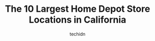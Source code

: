 ---
layout: ampstory
image: https://i0.wp.com/www.depkes.org/wp-content/uploads/2023/06/home-depot-0-in-california-1685967610.jpeg?resize=640,853
author: techidn
featured: false
description: Discover the impressive array of Home Depot options in California, where you can find 10 of the largest Home Depot establishments in the area. From renowned classics to hidden gems, Californ
title: The 10 Largest Home Depot Store Locations in California
cover:
   title: The 10 Largest Home Depot Store Locations in California
   subtitle: Rickpate
   background: https://www.depkes.org/wp-content/uploads/2023/06/home-depot-0-in-california-1685967610.jpeg

pages: 
 - layout: thirds
   top: <h1>#1 The Home Depot</h1>
   bottom: "<p>I think Home Depot is great, this review is about their pick up service. I purchased some items online. I arrived at the store after receiving notice my order was ready. </p>"
   background: https://www.depkes.org/wp-content/uploads/2023/06/home-depot-1-in-california-1685967610.jpeg
   backgroundblur: true
 - layout: thirds
   top: <h1>#2 The Home Depot</h1>
   bottom: "<p>Home Depot, 10930 Alondra Blvd, Cerritos, CA 90703, United States</p>"
   background: https://www.depkes.org/wp-content/uploads/2023/06/home-depot-2-in-california-1685967611.jpeg
   cta:
      link: https://www.depkes.org/blog/the-10-largest-home-depot-store-locations-in-california/
      text: The 10 Largest Home Depot Store Locations in California
 - layout: thirds
   top: <h1>#3 The Home Depot</h1>
   bottom: "<p>3838 Hollis St, Emeryville, CA 94608, United States</p>"
   background: https://www.depkes.org/wp-content/uploads/2023/06/home-depot-3-in-california-1685967611.jpeg
   cta:
      link: https://www.depkes.org/blog/the-10-largest-home-depot-store-locations-in-california/
      text: The 10 Largest Home Depot Store Locations in California
 - layout: thirds
   top: <h1>#4 The Home Depot</h1>
   bottom: "<p>4925 W Slauson Ave, Los Angeles, CA 90056, United States</p>"
   background: https://images.unsplash.com/photo-1567095761054-7a02e69e5c43?ixlib=rb-4.0.3&ixid=MnwxMjA3fDB8MHxwaG90by1wYWdlfHx8fGVufDB8fHx8&auto=format&fit=crop&w=640&h=853&q=80
   cta:
      link: https://www.depkes.org/blog/the-10-largest-home-depot-store-locations-in-california/
      text: The 10 Largest Home Depot Store Locations in California
 - layout: thirds
   top: <h1>#5 The Home Depot</h1>
   bottom: "<p>5040 San Fernando Rd, Glendale, CA 91204, United States</p>"
   background: https://images.unsplash.com/photo-1496096265110-f83ad7f96608?ixlib=rb-4.0.3&ixid=MnwxMjA3fDB8MHxwaG90by1wYWdlfHx8fGVufDB8fHx8&auto=format&fit=crop&w=640&h=853&q=80
   cta:
      link: https://www.depkes.org/blog/the-10-largest-home-depot-store-locations-in-california/
      text: The 10 Largest Home Depot Store Locations in California
 - layout: thirds
   top: <h1>#6 The Home Depot</h1>
   bottom: "<p>3500 Market Pl Dr, Monterey Park, CA 91755, United States</p>"
   background: https://images.unsplash.com/photo-1609083590460-7b8cc0ca65f8?ixlib=rb-4.0.3&ixid=MnwxMjA3fDB8MHxwaG90by1wYWdlfHx8fGVufDB8fHx8&auto=format&fit=crop&w=640&h=853&q=80
   cta:
      link: https://www.depkes.org/blog/the-10-largest-home-depot-store-locations-in-california/
      text: The 10 Largest Home Depot Store Locations in California
 - layout: thirds
   top: <h1>#7 The Home Depot</h1>
   bottom: "<p>5000 Hardwick St, Lakewood, CA 90712, United States</p>"
   background: https://images.unsplash.com/photo-1540457036297-448b6b99e91c?ixlib=rb-4.0.3&ixid=MnwxMjA3fDB8MHxwaG90by1wYWdlfHx8fGVufDB8fHx8&auto=format&fit=crop&w=640&h=853&q=80
   cta:
      link: https://www.depkes.org/blog/the-10-largest-home-depot-store-locations-in-california/
      text: The 10 Largest Home Depot Store Locations in California
 - layout: thirds
   middle: Continue reading...
   background: https://images.unsplash.com/photo-1613843873231-1447db182f97?ixlib=rb-4.0.3&ixid=MnwxMjA3fDB8MHxwaG90by1wYWdlfHx8fGVufDB8fHx8&auto=format&fit=crop&w=640&h=853&q=80
   cta:
      link: https://www.depkes.org/blog/the-10-largest-home-depot-store-locations-in-california/
      text: The 10 Largest Home Depot Store Locations in California
      
---